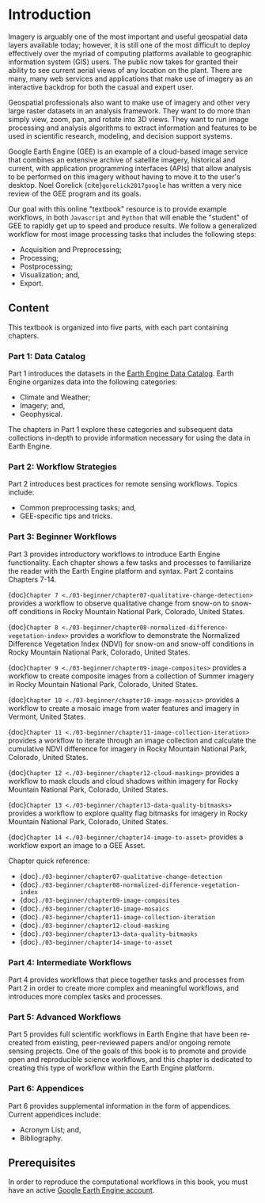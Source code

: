 # Introduction

Imagery is arguably one of the most important and useful geospatial data layers available today; however, it is still one of the most difficult to deploy effectively over the myriad of computing platforms available to geographic information system (GIS) users. The public now takes for granted their ability to see current aerial views of any location on the plant. There are many, many web services and applications that make use of imagery as an interactive backdrop for both the casual and expert user.

Geospatial professionals also want to make use of imagery and other very large raster datasets in an analysis framework. They want to do more than simply view, zoom, pan, and rotate into 3D views. They want to run image processing and analysis algorithms to extract information and features to be used in scientific research, modeling, and decision support systems.

Google Earth Engine (GEE) is an example of a cloud-based image service that combines an extensive archive of satellite imagery, historical and current, with application programming interfaces (APIs) that allow analysis to be performed on this imagery without having to move it to the user's desktop. Noel Gorelick {cite}`gorelick2017google` has written a very nice review of the GEE program and its goals.

Our goal with this online "textbook" resource is to provide example workflows, in both `Javascript` and `Python` that will enable the "student" of GEE to rapidly get up to speed and produce results. We follow a generalized workflow for most image processing tasks that includes the following steps:

* Acquisition and Preprocessing;
* Processing;
* Postprocessing;
* Visualization; and,
* Export.

## Content

This textbook is organized into five parts, with each part containing chapters.

### Part 1: Data Catalog

Part 1 introduces the datasets in the [Earth Engine Data Catalog](https://developers.google.com/earth-engine/datasets). Earth Engine organizes data into the following categories:

* Climate and Weather;
* Imagery; and,
* Geophysical.

The chapters in Part 1 explore these categories and subsequent data collections in-depth to provide information necessary for using the data in Earth Engine.

### Part 2: Workflow Strategies

Part 2 introduces best practices for remote sensing workflows. Topics include:

* Common preprocessing tasks; and,
* GEE-specific tips and tricks.

### Part 3: Beginner Workflows

Part 3 provides introductory workflows to introduce Earth Engine functionality. Each chapter shows a few tasks and processes to familiarize the reader with the Earth Engine platform and syntax. Part 2 contains Chapters 7-14.

{doc}`Chapter 7 <./03-beginner/chapter07-qualitative-change-detection>` provides a workflow to observe qualitative change from snow-on to snow-off conditions in Rocky Mountain National Park, Colorado, United States.

{doc}`Chapter 8 <./03-beginner/chapter08-normalized-difference-vegetation-index>` provides a workflow to demonstrate the Normalized Difference Vegetation Index (NDVI) for snow-on and snow-off conditions in Rocky Mountain National Park, Colorado, United States.

{doc}`Chapter 9 <./03-beginner/chapter09-image-composites>` provides a workflow to create composite images from a collection of Summer imagery in Rocky Mountain National Park, Colorado, United States.

{doc}`Chapter 10 <./03-beginner/chapter10-image-mosaics>` provides a workflow to create a mosaic image from water features and imagery in Vermont, United States.

{doc}`Chapter 11 <./03-beginner/chapter11-image-collection-iteration>` provides a workflow to iterate through an image collection and calculate the cumulative NDVI difference for imagery in Rocky Mountain National Park, Colorado, United States.

{doc}`Chapter 12 <./03-beginner/chapter12-cloud-masking>` provides a workflow to mask clouds and cloud shadows within imagery for Rocky Mountain National Park, Colorado, United States.

{doc}`Chapter 13 <./03-beginner/chapter13-data-quality-bitmasks>` provides a workflow to explore quality flag bitmasks for imagery in Rocky Mountain National Park, Colorado, United States.

{doc}`Chapter 14 <./03-beginner/chapter14-image-to-asset>` provides a workflow export an image to a GEE Asset.

Chapter quick reference:

* {doc}`./03-beginner/chapter07-qualitative-change-detection`
* {doc}`./03-beginner/chapter08-normalized-difference-vegetation-index`
* {doc}`./03-beginner/chapter09-image-composites`
* {doc}`./03-beginner/chapter10-image-mosaics`
* {doc}`./03-beginner/chapter11-image-collection-iteration`
* {doc}`./03-beginner/chapter12-cloud-masking`
* {doc}`./03-beginner/chapter13-data-quality-bitmasks`
* {doc}`./03-beginner/chapter14-image-to-asset`

### Part 4: Intermediate Workflows

Part 4 provides workflows that piece together tasks and processes from Part 2 in order to create more complex and meaningful workflows, and introduces more complex tasks and processes.

### Part 5: Advanced Workflows

Part 5 provides full scientific workflows in Earth Engine that have been re-created from existing, peer-reviewed papers and/or ongoing remote sensing projects. One of the goals of this book is to promote and provide open and reproducible science workflows, and this chapter is dedicated to creating this type of workflow within the Earth Engine platform.

### Part 6: Appendices

Part 6 provides supplemental information in the form of appendices. Current appendices include:

* Acronym List; and,
* Bibliography.

## Prerequisites

In order to reproduce the computational workflows in this book, you must have an active [Google Earth Engine account](https://earthengine.google.com/).
